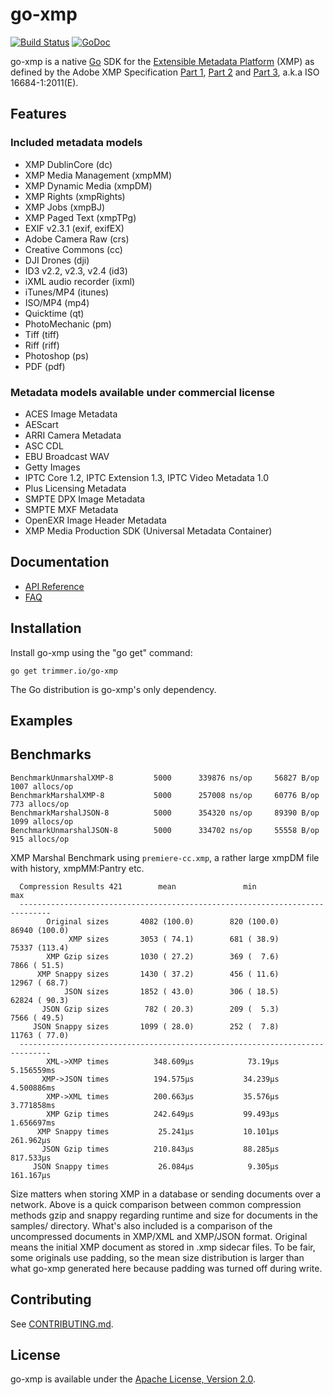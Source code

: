 go-xmp
===========

[![Build Status](https://travis-ci.org/trimmer-io/go-xmp.svg?branch=master)](https://travis-ci.org/trimmer-io/go-xmp)
[![GoDoc](https://godoc.org/github.com/trimmer-io/go-xmp?status.svg)](https://godoc.org/github.com/trimmer-io/go-xmp/xmp)


go-xmp is a native [Go](http://golang.org/) SDK for the [Extensible Metadata Platform](http://www.adobe.com/devnet/xmp.html) (XMP) as defined by the Adobe XMP Specification [Part 1](http://wwwimages.adobe.com/content/dam/Adobe/en/devnet/xmp/pdfs/XMP%20SDK%20Release%20cc-2016-08/XMPSpecificationPart1.pdf), [Part 2](http://wwwimages.adobe.com/content/dam/Adobe/en/devnet/xmp/pdfs/XMP%20SDK%20Release%20cc-2016-08/XMPSpecificationPart2.pdf) and [Part 3](http://wwwimages.adobe.com/content/dam/Adobe/en/devnet/xmp/pdfs/XMP%20SDK%20Release%20cc-2016-08/XMPSpecificationPart3.pdf), a.k.a ISO 16684-1:2011(E).

Features
--------

### Included metadata models

* XMP DublinCore (dc)
* XMP Media Management (xmpMM)
* XMP Dynamic Media (xmpDM)
* XMP Rights (xmpRights)
* XMP Jobs (xmpBJ)
* XMP Paged Text (xmpTPg)
* EXIF v2.3.1 (exif, exifEX)
* Adobe Camera Raw (crs)
* Creative Commons (cc)
* DJI Drones (dji)
* ID3 v2.2, v2.3, v2.4 (id3)
* iXML audio recorder (ixml)
* iTunes/MP4 (itunes)
* ISO/MP4 (mp4)
* Quicktime (qt)
* PhotoMechanic (pm)
* Tiff (tiff)
* Riff (riff)
* Photoshop (ps)
* PDF (pdf)

### Metadata models available under commercial license

* ACES Image Metadata
* AEScart
* ARRI Camera Metadata
* ASC CDL
* EBU Broadcast WAV
* Getty Images
* IPTC Core 1.2, IPTC Extension 1.3, IPTC Video Metadata 1.0
* Plus Licensing Metadata
* SMPTE DPX Image Metadata
* SMPTE MXF Metadata
* OpenEXR Image Header Metadata
* XMP Media Production SDK (Universal Metadata Container)


Documentation
-------------

- [API Reference](http://godoc.org/github.com/trimmer-io/go-xmp)
- [FAQ](https://github.com/trimmer-io/go-xmp/wiki/FAQ)

Installation
------------

Install go-xmp using the "go get" command:

    go get trimmer.io/go-xmp

The Go distribution is go-xmp's only dependency.

Examples
--------




Benchmarks
----------

```
BenchmarkUnmarshalXMP-8         5000      339876 ns/op     56827 B/op     1007 allocs/op
BenchmarkMarshalXMP-8           5000      257008 ns/op     60776 B/op      773 allocs/op
BenchmarkMarshalJSON-8          5000      354320 ns/op     89390 B/op     1099 allocs/op
BenchmarkUnmarshalJSON-8        5000      334702 ns/op     55558 B/op      915 allocs/op
```

XMP Marshal Benchmark using `premiere-cc.xmp`, a rather large xmpDM file with history, xmpMM:Pantry etc.

```
  Compression Results 421        mean               min                  max
  -----------------------------------------------------------------------------
        Original sizes       4082 (100.0)        820 (100.0)      86940 (100.0)
             XMP sizes       3053 ( 74.1)        681 ( 38.9)      75337 (113.4)
        XMP Gzip sizes       1030 ( 27.2)        369 (  7.6)       7866 ( 51.5)
      XMP Snappy sizes       1430 ( 37.2)        456 ( 11.6)      12967 ( 68.7)
            JSON sizes       1852 ( 43.0)        306 ( 18.5)      62824 ( 90.3)
       JSON Gzip sizes        782 ( 20.3)        209 (  5.3)       7566 ( 49.5)
     JSON Snappy sizes       1099 ( 28.0)        252 (  7.8)      11763 ( 77.0)
  -----------------------------------------------------------------------------
        XML->XMP times          348.609µs            73.19µs         5.156559ms
       XMP->JSON times          194.575µs           34.239µs         4.500886ms
        XMP->XML times          200.663µs           35.576µs         3.771858ms
        XMP Gzip times          242.649µs           99.493µs         1.656697ms
      XMP Snappy times           25.241µs           10.101µs          261.962µs
       JSON Gzip times          210.843µs           88.285µs          817.533µs
     JSON Snappy times           26.084µs            9.305µs          161.167µs
```

Size matters when storing XMP in a database or sending documents over a network. Above is a quick comparison between common compression methods gzip and snappy regarding runtime and size for documents in the samples/ directory. What's also included is a comparison of the uncompressed documents in XMP/XML and XMP/JSON format. Original means the initial XMP document as stored in .xmp sidecar files. To be fair, some originals use padding, so the mean size distribution is larger than what go-xmp generated here because padding was turned off during write.

Contributing
------------

See [CONTRIBUTING.md](https://github.com/trimmer-io/go-xmp/blob/master/.github/CONTRIBUTING.md).


License
-------

go-xmp is available under the [Apache License, Version 2.0](http://www.apache.org/licenses/LICENSE-2.0.html).

